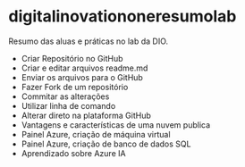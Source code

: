 # digitalinovationoneresumolab
Resumo das aluas e práticas no lab da DIO.
- Criar Repositório no GitHub
- Criar e editar arquivos readme.md
- Enviar os arquivos para o GitHub
- Fazer Fork de um repositório
- Commitar as alterações
- Utilizar linha de comando
- Alterar direto na plataforma GitHub
- Vantagens e características de uma nuvem publica
- Painel Azure, criação de máquina virtual
- Painel Azure, criação de banco de dados SQL
- Aprendizado sobre Azure IA
